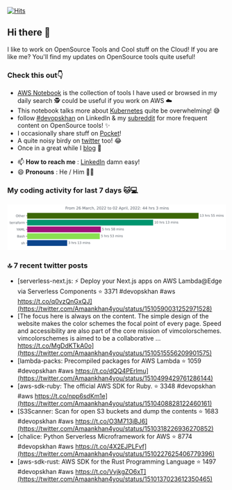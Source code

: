 [![Hits](https://hits.seeyoufarm.com/api/count/incr/badge.svg?url=https%3A%2F%2Fgithub.com%2Fakhan4u%2Fhit-counter&count_bg=%2379C83D&title_bg=%23555555&icon=&icon_color=%23E7E7E7&title=visits&edge_flat=false)](https://hits.seeyoufarm.com)

## Hi there 👋

I like to work on OpenSource Tools and Cool stuff on the Cloud! If you are like me? You'll find my updates on OpenSource tools quite useful!

### Check this out👇

* [AWS Notebook](https://histre.com/public/notebooks/dnllyanu/aws/) is the collection of tools I have used or browsed in my daily search 🕵️ could be useful if you work on AWS ☁️
* This notebook talks more about [Kubernetes](https://histre.com/public/notebooks/6uxdvo3y/kubernetes/) quite be overwhelming! 😅
* follow [#devopskhan](https://www.linkedin.com/feed/hashtag/devopskhan/) on LinkedIn & my [subreddit](https://www.reddit.com/r/devopskhan/) for more frequent content on OpenSource tools! ✨
* I occasionally share stuff on [Pocket](https://getpocket.com/@ej6g8d1dp2829A16a9Tf5d4T6bAMp3d8791rejDe86yem3bm4e14ex4fT4dluk29)!
* A quite noisy birdy on [twitter](https://twitter.com/Amaankhan4you) too! 😂
* Once in a great while I [blog](https://linuxparrot.com/) 😬


- 📫 **How to reach me** : [LinkedIn](https://www.linkedin.com/in/amaan-khan-linux-ninja) damn easy!
- 😄 **Pronouns** : He / Him 🤷‍♂️

### My coding activity for last 7 days 🐱💻

<img src="https://github.com/akhan4u/akhan4u/blob/main/images/stat.svg" alt="Amaan's Wakatime Activity!"/>

### 🔝 7 recent twitter posts
<!-- DEVDOJO:START -->
- [serverless-next.js: ⚡ Deploy your Next.js apps on AWS Lambda@Edge via Serverless Components
⭐️ 3371
#devopskhan #aws
https://t.co/q0vzQnGxQJ](https://twitter.com/Amaankhan4you/status/1510590031252971528)
- [The focus here is always on the content. The simple design of the website makes the color schemes the focal point of every page. Speed and accessibility are also part of the core mission of vimcolorschemes. vimcolorschemes is aimed to be a collaborative … https://t.co/MgDdKTkA0o](https://twitter.com/Amaankhan4you/status/1510515556209901575)
- [lambda-packs: Precompiled packages for AWS Lambda
⭐️ 1059
#devopskhan #aws
https://t.co/dQQ4PErlmu](https://twitter.com/Amaankhan4you/status/1510499429761286144)
- [aws-sdk-ruby: The official AWS SDK for Ruby.
⭐️ 3348
#devopskhan #aws
https://t.co/npp6sdKm1e](https://twitter.com/Amaankhan4you/status/1510408828122460161)
- [S3Scanner: Scan for open S3 buckets and dump the contents
⭐️ 1683
#devopskhan #aws
https://t.co/O3M713jBJ6](https://twitter.com/Amaankhan4you/status/1510318226936270852)
- [chalice: Python Serverless Microframework for AWS
⭐️ 8774
#devopskhan #aws
https://t.co/4X2EJPLFvf](https://twitter.com/Amaankhan4you/status/1510227625406779396)
- [aws-sdk-rust: AWS SDK for the Rust Programming Language
⭐️ 1497
#devopskhan #aws
https://t.co/VvjkgZO6xT](https://twitter.com/Amaankhan4you/status/1510137023612350465)
<!-- DEVDOJO:END -->

<!-- ![Amaan's GitHub stats](https://github-readme-stats.vercel.app/api?username=akhan4u&count_private=true&show_icons=true&hide=contribs) -->
